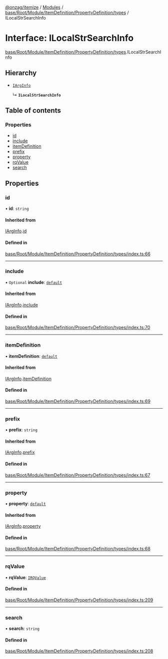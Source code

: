 [@onzag/itemize](../README.md) / [Modules](../modules.md) / [base/Root/Module/ItemDefinition/PropertyDefinition/types](../modules/base_Root_Module_ItemDefinition_PropertyDefinition_types.md) / ILocalStrSearchInfo

# Interface: ILocalStrSearchInfo

[base/Root/Module/ItemDefinition/PropertyDefinition/types](../modules/base_Root_Module_ItemDefinition_PropertyDefinition_types.md).ILocalStrSearchInfo

## Hierarchy

- [`IArgInfo`](base_Root_Module_ItemDefinition_PropertyDefinition_types.IArgInfo.md)

  ↳ **`ILocalStrSearchInfo`**

## Table of contents

### Properties

- [id](base_Root_Module_ItemDefinition_PropertyDefinition_types.ILocalStrSearchInfo.md#id)
- [include](base_Root_Module_ItemDefinition_PropertyDefinition_types.ILocalStrSearchInfo.md#include)
- [itemDefinition](base_Root_Module_ItemDefinition_PropertyDefinition_types.ILocalStrSearchInfo.md#itemdefinition)
- [prefix](base_Root_Module_ItemDefinition_PropertyDefinition_types.ILocalStrSearchInfo.md#prefix)
- [property](base_Root_Module_ItemDefinition_PropertyDefinition_types.ILocalStrSearchInfo.md#property)
- [rqValue](base_Root_Module_ItemDefinition_PropertyDefinition_types.ILocalStrSearchInfo.md#rqvalue)
- [search](base_Root_Module_ItemDefinition_PropertyDefinition_types.ILocalStrSearchInfo.md#search)

## Properties

### id

• **id**: `string`

#### Inherited from

[IArgInfo](base_Root_Module_ItemDefinition_PropertyDefinition_types.IArgInfo.md).[id](base_Root_Module_ItemDefinition_PropertyDefinition_types.IArgInfo.md#id)

#### Defined in

[base/Root/Module/ItemDefinition/PropertyDefinition/types/index.ts:66](https://github.com/onzag/itemize/blob/73e0c39e/base/Root/Module/ItemDefinition/PropertyDefinition/types/index.ts#L66)

___

### include

• `Optional` **include**: [`default`](../classes/base_Root_Module_ItemDefinition_Include.default.md)

#### Inherited from

[IArgInfo](base_Root_Module_ItemDefinition_PropertyDefinition_types.IArgInfo.md).[include](base_Root_Module_ItemDefinition_PropertyDefinition_types.IArgInfo.md#include)

#### Defined in

[base/Root/Module/ItemDefinition/PropertyDefinition/types/index.ts:70](https://github.com/onzag/itemize/blob/73e0c39e/base/Root/Module/ItemDefinition/PropertyDefinition/types/index.ts#L70)

___

### itemDefinition

• **itemDefinition**: [`default`](../classes/base_Root_Module_ItemDefinition.default.md)

#### Inherited from

[IArgInfo](base_Root_Module_ItemDefinition_PropertyDefinition_types.IArgInfo.md).[itemDefinition](base_Root_Module_ItemDefinition_PropertyDefinition_types.IArgInfo.md#itemdefinition)

#### Defined in

[base/Root/Module/ItemDefinition/PropertyDefinition/types/index.ts:69](https://github.com/onzag/itemize/blob/73e0c39e/base/Root/Module/ItemDefinition/PropertyDefinition/types/index.ts#L69)

___

### prefix

• **prefix**: `string`

#### Inherited from

[IArgInfo](base_Root_Module_ItemDefinition_PropertyDefinition_types.IArgInfo.md).[prefix](base_Root_Module_ItemDefinition_PropertyDefinition_types.IArgInfo.md#prefix)

#### Defined in

[base/Root/Module/ItemDefinition/PropertyDefinition/types/index.ts:67](https://github.com/onzag/itemize/blob/73e0c39e/base/Root/Module/ItemDefinition/PropertyDefinition/types/index.ts#L67)

___

### property

• **property**: [`default`](../classes/base_Root_Module_ItemDefinition_PropertyDefinition.default.md)

#### Inherited from

[IArgInfo](base_Root_Module_ItemDefinition_PropertyDefinition_types.IArgInfo.md).[property](base_Root_Module_ItemDefinition_PropertyDefinition_types.IArgInfo.md#property)

#### Defined in

[base/Root/Module/ItemDefinition/PropertyDefinition/types/index.ts:68](https://github.com/onzag/itemize/blob/73e0c39e/base/Root/Module/ItemDefinition/PropertyDefinition/types/index.ts#L68)

___

### rqValue

• **rqValue**: [`IRQValue`](rq_querier.IRQValue.md)

#### Defined in

[base/Root/Module/ItemDefinition/PropertyDefinition/types/index.ts:209](https://github.com/onzag/itemize/blob/73e0c39e/base/Root/Module/ItemDefinition/PropertyDefinition/types/index.ts#L209)

___

### search

• **search**: `string`

#### Defined in

[base/Root/Module/ItemDefinition/PropertyDefinition/types/index.ts:208](https://github.com/onzag/itemize/blob/73e0c39e/base/Root/Module/ItemDefinition/PropertyDefinition/types/index.ts#L208)

